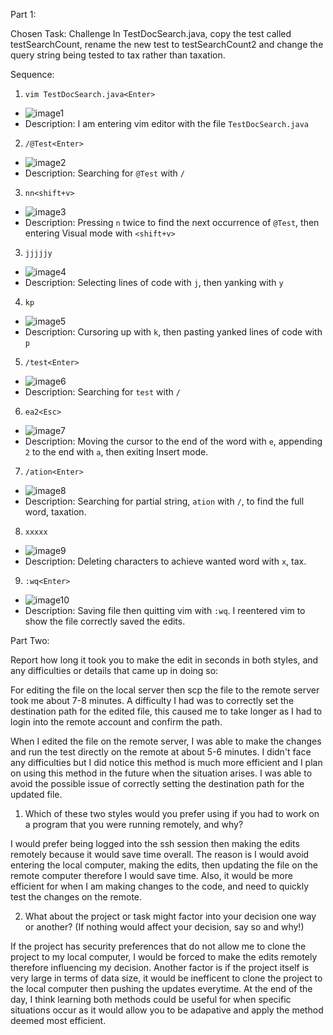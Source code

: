Part 1:

Chosen Task: Challenge In TestDocSearch.java, copy the test called testSearchCount, rename the new test to testSearchCount2 and change the query string being tested to tax rather than taxation. 

Sequence: 

1.  `vim TestDocSearch.java<Enter>` 
- ![image1](/images/week7-screenshot1.png)
- Description: I am entering vim editor with the file `TestDocSearch.java` 

2. `/@Test<Enter>`
- ![image2](/images/week7-screenshot2.png)
- Description: Searching for `@Test` with `/` 

3. `nn<shift+v>`
- ![image3](/images/week7-screenshot3.png)
- Description: Pressing `n` twice to find the next occurrence of `@Test`, then entering Visual mode with `<shift+v>`

3. `jjjjjy`
- ![image4](/images/week7-screenshot4.png)
- Description: Selecting lines of code with `j`, then yanking with `y` 

4. `kp`
- ![image5](/images/week7-screenshot5.png)
- Description: Cursoring up with `k`, then pasting yanked lines of code with `p` 

5. `/test<Enter>`
- ![image6](/images/week7-screenshot6.png)
- Description: Searching for `test` with `/`  

6. `ea2<Esc>`
- ![image7](/images/week7-screenshot7.png)
- Description: Moving the cursor to the end of the word with `e`, appending `2` to the end with `a`, then exiting Insert mode. 

7. `/ation<Enter>` 
- ![image8](/images/week7-screenshot8.png)
- Description: Searching for partial string, `ation` with `/`, to find the full word, taxation. 

8. `xxxxx` 
- ![image9](/images/week7-screenshot9.png)
- Description: Deleting characters to achieve wanted word with `x`, tax. 

9. `:wq<Enter>` 
- ![image10](/images/week7-screenshot10.png)
- Description: Saving file then quitting vim with `:wq`. I reentered vim to show the file correctly saved the edits. 


Part Two: 

Report how long it took you to make the edit in seconds in both styles, and any difficulties or details that came up in doing so: 

For editing the file on the local server then scp the file to the remote server took me about 7-8 minutes. A difficulty I had was to correctly set the destination path for the edited file, this caused me to take longer as I had to login into the remote account and confirm the path. 

When I edited the file on the remote server, I was able to make the changes and run the test directly on the remote at about 5-6 minutes. I didn't face any difficulties but I did notice this method is much more efficient and I plan on using this method in the future when the situation arises. I was able to avoid the possible issue of correctly setting the destination path for the updated file.  

1. Which of these two styles would you prefer using if you had to work on a program that you were running remotely, and why?

I would prefer being logged into the ssh session then making the edits remotely because it would save time overall. The reason is I would avoid entering the local computer, making the edits, then updating the file on the remote computer therefore I would save time. Also, it would be more efficient for when I am making changes to the code, and need to quickly test the changes on the remote. 


2. What about the project or task might factor into your decision one way or another? (If nothing would affect your decision, say so and why!)

If the project has security preferences that do not allow me to clone the project to my local computer, I would be forced to make the edits remotely therefore influencing my decision. Another factor is if the project itself is very large in terms of data size, it would be inefficent to clone the project to the local computer then pushing the updates everytime. At the end of the day, I think learning both methods could be useful for when specific situations occur as it would allow you to be adapative and apply the method deemed most efficient. 